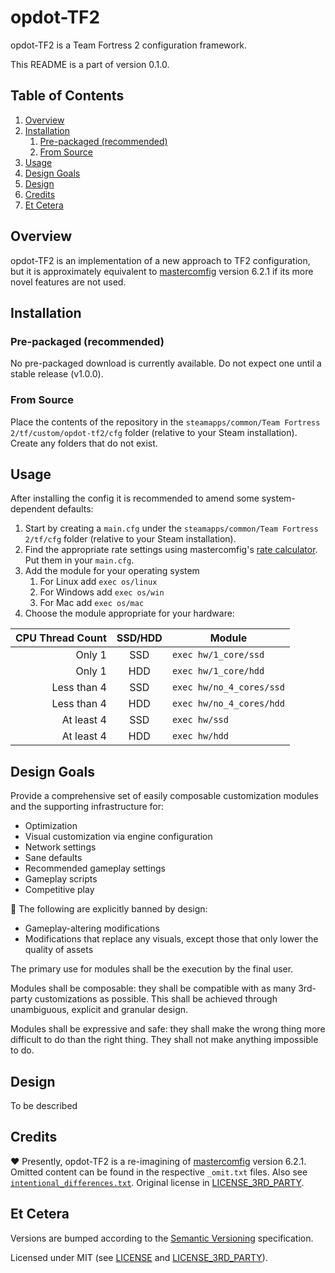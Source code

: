 # opdot-TF2
opdot-TF2 is a Team Fortress 2 configuration framework.

This README is a part of version 0.1.0.

## Table of Contents
1. [Overview](#overview)
1. [Installation](#installation)
    1. [Pre-packaged (recommended)](#pre-packaged-recommended)
    1. [From Source](#from-source)
1. [Usage](#usage)
1. [Design Goals](#design-goals)
1. [Design](#design)
1. [Credits](#credits)
1. [Et Cetera](#et-cetera)

## Overview
opdot-TF2 is an implementation of a new approach to TF2 configuration, but it is approximately equivalent to [mastercomfig](https://github.com/mastercoms/mastercomfig) version 6.2.1 if its more novel features are not used.

## Installation
### Pre-packaged (recommended)
No pre-packaged download is currently available. Do not expect one until a stable release (v1.0.0).

### From Source
Place the contents of the repository in the `steamapps/common/Team Fortress 2/tf/custom/opdot-tf2/cfg` folder (relative to your Steam installation). Create any folders that do not exist.

<!-- Depending on your operating system the full path typically is:

OS | Typical Path
---: | ---
Windows |
Linux | ``
Mac | `/Users/`username`/Library/Application Support/Steam/steamapps/common/Team Fortress 2/tf/custom/opdot-tf2/cfg` -->

## Usage
After installing the config it is recommended to amend some system-dependent defaults:
1. Start by creating a `main.cfg` under the `steamapps/common/Team Fortress 2/tf/cfg` folder (relative to your Steam installation).
1. Find the appropriate rate settings using mastercomfig's [rate calculator](https://mastercoms.github.io/mastercomfig/upload/). Put them in your `main.cfg`.
1. Add the module for your operating system
    1. For Linux add `exec os/linux`
    1. For Windows add `exec os/win`
    1. For Mac add `exec os/mac`
1. Choose the module appropriate for your hardware:

CPU Thread Count | SSD/HDD | Module
---: | :---: | ---
Only 1 | SSD | `exec hw/1_core/ssd`
Only 1 | HDD | `exec hw/1_core/hdd`
Less than 4 | SSD | `exec hw/no_4_cores/ssd`
Less than 4 | HDD | `exec hw/no_4_cores/hdd`
At least 4 | SSD | `exec hw/ssd`
At least 4 | HDD | `exec hw/hdd`

## Design Goals
Provide a comprehensive set of easily composable customization modules and the supporting infrastructure for:
- Optimization
- Visual customization via engine configuration
- Network settings
- Sane defaults
- Recommended gameplay settings
- Gameplay scripts
- Competitive play

🚫 The following are explicitly banned by design:
- Gameplay-altering modifications
- Modifications that replace any visuals, except those that only lower the quality of assets

The primary use for modules shall be the execution by the final user.

Modules shall be composable: they shall be compatible with as many 3rd-party customizations as possible. This shall be achieved through unambiguous, explicit and granular design.

Modules shall be expressive and safe: they shall make the wrong thing more difficult to do than the right thing. They shall not make anything impossible to do.

## Design
To be described

## Credits
❤ Presently, opdot-TF2 is a re-imagining of [mastercomfig](https://github.com/mastercoms/mastercomfig) version 6.2.1. Omitted content can be found in the respective `_omit.txt` files. Also see [`intentional_differences.txt`](intentional_differences.txt). Original license in [LICENSE_3RD_PARTY](LICENSE_3RD_PARTY).

## Et Cetera
Versions are bumped according to the [Semantic Versioning](https://semver.org/) specification.

Licensed under MIT (see [LICENSE](LICENSE) and [LICENSE_3RD_PARTY](LICENSE_3RD_PARTY)).
